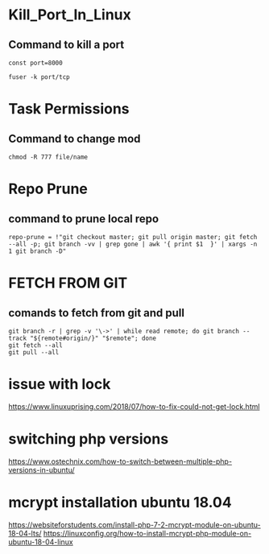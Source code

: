 # Kill_Port_In_Linux
  ## Command to kill a port
  ```
  const port=8000
  
  fuser -k port/tcp
  ```
  

# Task Permissions

  ## Command to change mod
  
  `chmod -R 777 file/name`
  
# Repo Prune
  ## command to prune local repo
  ```
  repo-prune = !"git checkout master; git pull origin master; git fetch --all -p; git branch -vv | grep gone | awk '{ print $1  }' | xargs -n 1 git branch -D"
  ```
# FETCH FROM GIT
  ## comands to fetch from git and pull
  ```
  git branch -r | grep -v '\->' | while read remote; do git branch --track "${remote#origin/}" "$remote"; done
  git fetch --all
  git pull --all
  ```
# issue with lock
https://www.linuxuprising.com/2018/07/how-to-fix-could-not-get-lock.html

# switching php versions

https://www.ostechnix.com/how-to-switch-between-multiple-php-versions-in-ubuntu/
  

# mcrypt installation ubuntu 18.04
https://websiteforstudents.com/install-php-7-2-mcrypt-module-on-ubuntu-18-04-lts/
https://linuxconfig.org/how-to-install-mcrypt-php-module-on-ubuntu-18-04-linux
